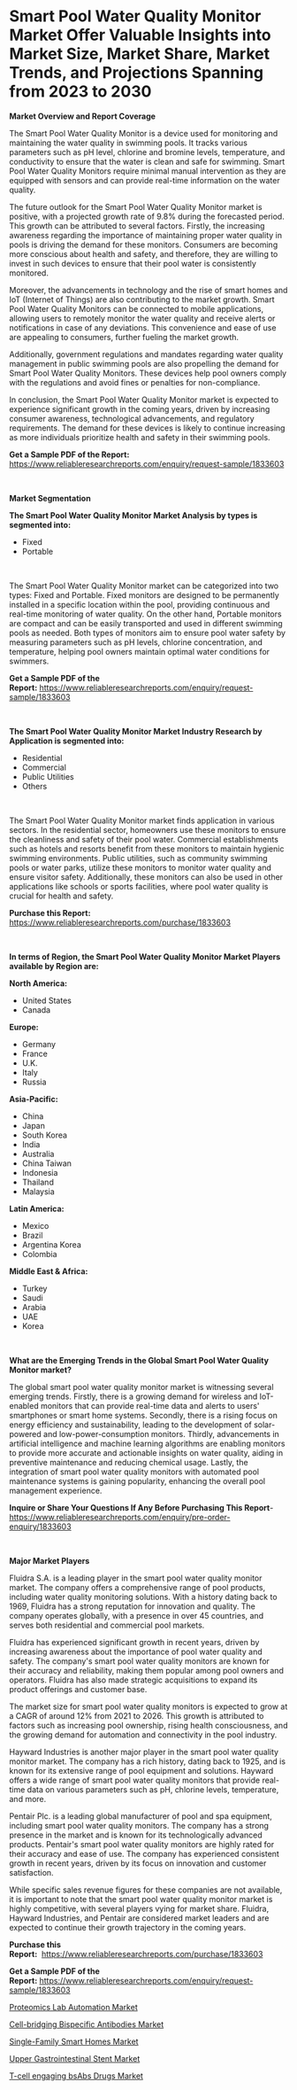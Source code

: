 <p><h1>Smart Pool Water Quality Monitor Market Offer Valuable Insights into Market Size, Market Share, Market Trends, and Projections Spanning from 2023 to 2030</h1></p><p><strong>Market Overview and Report Coverage</strong></p>
<p><p>The Smart Pool Water Quality Monitor is a device used for monitoring and maintaining the water quality in swimming pools. It tracks various parameters such as pH level, chlorine and bromine levels, temperature, and conductivity to ensure that the water is clean and safe for swimming. Smart Pool Water Quality Monitors require minimal manual intervention as they are equipped with sensors and can provide real-time information on the water quality.</p><p>The future outlook for the Smart Pool Water Quality Monitor market is positive, with a projected growth rate of 9.8% during the forecasted period. This growth can be attributed to several factors. Firstly, the increasing awareness regarding the importance of maintaining proper water quality in pools is driving the demand for these monitors. Consumers are becoming more conscious about health and safety, and therefore, they are willing to invest in such devices to ensure that their pool water is consistently monitored.</p><p>Moreover, the advancements in technology and the rise of smart homes and IoT (Internet of Things) are also contributing to the market growth. Smart Pool Water Quality Monitors can be connected to mobile applications, allowing users to remotely monitor the water quality and receive alerts or notifications in case of any deviations. This convenience and ease of use are appealing to consumers, further fueling the market growth.</p><p>Additionally, government regulations and mandates regarding water quality management in public swimming pools are also propelling the demand for Smart Pool Water Quality Monitors. These devices help pool owners comply with the regulations and avoid fines or penalties for non-compliance.</p><p>In conclusion, the Smart Pool Water Quality Monitor market is expected to experience significant growth in the coming years, driven by increasing consumer awareness, technological advancements, and regulatory requirements. The demand for these devices is likely to continue increasing as more individuals prioritize health and safety in their swimming pools.</p></p>
<p><strong>Get a Sample PDF of the Report:</strong> <a href="https://www.reliableresearchreports.com/enquiry/request-sample/1833603">https://www.reliableresearchreports.com/enquiry/request-sample/1833603</a></p>
<p>&nbsp;</p>
<p><strong>Market Segmentation</strong></p>
<p><strong>The Smart Pool Water Quality Monitor Market Analysis by types is segmented into:</strong></p>
<p><ul><li>Fixed</li><li>Portable</li></ul></p>
<p>&nbsp;</p>
<p><p>The Smart Pool Water Quality Monitor market can be categorized into two types: Fixed and Portable. Fixed monitors are designed to be permanently installed in a specific location within the pool, providing continuous and real-time monitoring of water quality. On the other hand, Portable monitors are compact and can be easily transported and used in different swimming pools as needed. Both types of monitors aim to ensure pool water safety by measuring parameters such as pH levels, chlorine concentration, and temperature, helping pool owners maintain optimal water conditions for swimmers.</p></p>
<p><strong>Get a Sample PDF of the Report:</strong>&nbsp;<a href="https://www.reliableresearchreports.com/enquiry/request-sample/1833603">https://www.reliableresearchreports.com/enquiry/request-sample/1833603</a></p>
<p>&nbsp;</p>
<p><strong>The Smart Pool Water Quality Monitor Market Industry Research by Application is segmented into:</strong></p>
<p><ul><li>Residential</li><li>Commercial</li><li>Public Utilities</li><li>Others</li></ul></p>
<p>&nbsp;</p>
<p><p>The Smart Pool Water Quality Monitor market finds application in various sectors. In the residential sector, homeowners use these monitors to ensure the cleanliness and safety of their pool water. Commercial establishments such as hotels and resorts benefit from these monitors to maintain hygienic swimming environments. Public utilities, such as community swimming pools or water parks, utilize these monitors to monitor water quality and ensure visitor safety. Additionally, these monitors can also be used in other applications like schools or sports facilities, where pool water quality is crucial for health and safety.</p></p>
<p><strong>Purchase this Report:</strong>&nbsp; <a href="https://www.reliableresearchreports.com/purchase/1833603">https://www.reliableresearchreports.com/purchase/1833603</a></p>
<p>&nbsp;</p>
<p><strong>In terms of Region, the Smart Pool Water Quality Monitor Market Players available by Region are:</strong></p>
<p>
    <p> <strong> North America: </strong>
        <ul>
            <li>United States</li>
            <li>Canada</li>
        </ul>
        </p> 
    <p> <strong> Europe: </strong>
        <ul>
            <li>Germany</li>
            <li>France</li>
            <li>U.K.</li>
            <li>Italy</li>
            <li>Russia</li>
        </ul>
        </p> 
    <p> <strong> Asia-Pacific: </strong>
        <ul>
            <li>China</li>
            <li>Japan</li>
            <li>South Korea</li>
            <li>India</li>
            <li>Australia</li>
            <li>China Taiwan</li>
            <li>Indonesia</li>
            <li>Thailand</li>
            <li>Malaysia</li>
        </ul>
        </p> 
    <p> <strong> Latin America: </strong>
        <ul>
            <li>Mexico</li>
            <li>Brazil</li>
            <li>Argentina Korea</li>
            <li>Colombia</li>
        </ul>
        </p> 
    <p> <strong> Middle East & Africa: </strong>
        <ul>
            <li>Turkey</li>
            <li>Saudi</li>
            <li>Arabia</li>
            <li>UAE</li>
            <li>Korea</li>
        </ul>
    </p>
    </p>
<p>&nbsp;</p>
<p><strong>What are the Emerging Trends in the Global Smart Pool Water Quality Monitor market?</strong></p>
<p><p>The global smart pool water quality monitor market is witnessing several emerging trends. Firstly, there is a growing demand for wireless and IoT-enabled monitors that can provide real-time data and alerts to users' smartphones or smart home systems. Secondly, there is a rising focus on energy efficiency and sustainability, leading to the development of solar-powered and low-power-consumption monitors. Thirdly, advancements in artificial intelligence and machine learning algorithms are enabling monitors to provide more accurate and actionable insights on water quality, aiding in preventive maintenance and reducing chemical usage. Lastly, the integration of smart pool water quality monitors with automated pool maintenance systems is gaining popularity, enhancing the overall pool management experience.</p></p>
<p><strong>Inquire or Share Your Questions If Any Before Purchasing This Report</strong>- <a href="https://www.reliableresearchreports.com/enquiry/pre-order-enquiry/1833603">https://www.reliableresearchreports.com/enquiry/pre-order-enquiry/1833603</a></p>
<p>&nbsp;</p>
<p><strong>Major Market Players</strong></p>
<p><p>Fluidra S.A. is a leading player in the smart pool water quality monitor market. The company offers a comprehensive range of pool products, including water quality monitoring solutions. With a history dating back to 1969, Fluidra has a strong reputation for innovation and quality. The company operates globally, with a presence in over 45 countries, and serves both residential and commercial pool markets.</p><p>Fluidra has experienced significant growth in recent years, driven by increasing awareness about the importance of pool water quality and safety. The company's smart pool water quality monitors are known for their accuracy and reliability, making them popular among pool owners and operators. Fluidra has also made strategic acquisitions to expand its product offerings and customer base.</p><p>The market size for smart pool water quality monitors is expected to grow at a CAGR of around 12% from 2021 to 2026. This growth is attributed to factors such as increasing pool ownership, rising health consciousness, and the growing demand for automation and connectivity in the pool industry.</p><p>Hayward Industries is another major player in the smart pool water quality monitor market. The company has a rich history, dating back to 1925, and is known for its extensive range of pool equipment and solutions. Hayward offers a wide range of smart pool water quality monitors that provide real-time data on various parameters such as pH, chlorine levels, temperature, and more.</p><p>Pentair Plc. is a leading global manufacturer of pool and spa equipment, including smart pool water quality monitors. The company has a strong presence in the market and is known for its technologically advanced products. Pentair's smart pool water quality monitors are highly rated for their accuracy and ease of use. The company has experienced consistent growth in recent years, driven by its focus on innovation and customer satisfaction.</p><p>While specific sales revenue figures for these companies are not available, it is important to note that the smart pool water quality monitor market is highly competitive, with several players vying for market share. Fluidra, Hayward Industries, and Pentair are considered market leaders and are expected to continue their growth trajectory in the coming years.</p></p>
<p><strong>Purchase this Report:</strong>&nbsp;&nbsp;<a href="https://www.reliableresearchreports.com/purchase/1833603">https://www.reliableresearchreports.com/purchase/1833603</a></p>
<p></p>
<p><strong>Get a Sample PDF of the Report:</strong>&nbsp;<a href="https://www.reliableresearchreports.com/enquiry/request-sample/1833603">https://www.reliableresearchreports.com/enquiry/request-sample/1833603</a></p>
<p><p><a href="https://github.com/mabutironaldo/Market-Research-Report-List-1/blob/main/proteomics-lab-automation-market.md">Proteomics Lab Automation Market</a></p><p><a href="https://www.linkedin.com/pulse/cell-bridging-bispecific-antibodies-market-size-2023--ckd5e/">Cell-bridging Bispecific Antibodies Market</a></p><p><a href="https://medium.com/@tracylarson12/single-family-smart-homes-market-size-reveals-the-best-marketing-channels-in-global-industry-4b1ce932e4b5">Single-Family Smart Homes Market</a></p><p><a href="https://github.com/castoriffic/Market-Research-Report-List-1/blob/main/upper-gastrointestinal-stent-market.md">Upper Gastrointestinal Stent Market</a></p><p><a href="https://www.linkedin.com/pulse/t-cell-engaging-bsabs-drugs-market-research-report-provides-pkaqe/">T-cell engaging bsAbs Drugs Market</a></p></p>